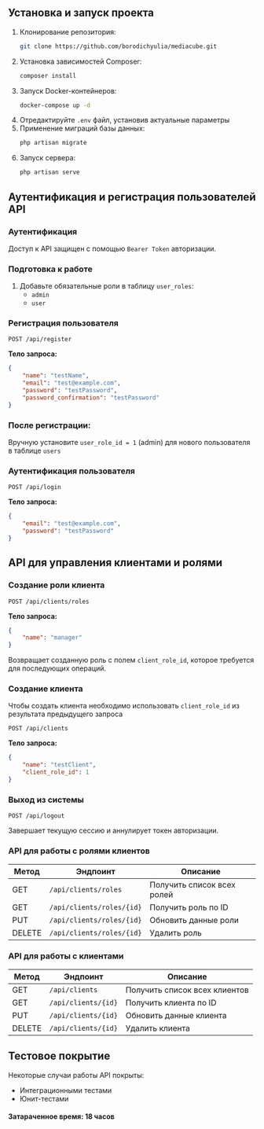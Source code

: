 ## Установка и запуск проекта

1. Клонирование репозитория:
   ```bash
   git clone https://github.com/borodichyulia/mediacube.git
2. Установка зависимостей Composer:
   ```bash
   composer install
3. Запуск Docker-контейнеров:
   ```bash
   docker-compose up -d
4. Отредактируйте `.env` файл, установив актуальные параметры
5. Применение миграций базы данных:
   ```bash
   php artisan migrate
6. Запуск сервера:
   ```bash
   php artisan serve

## Аутентификация и регистрация пользователей API

### Аутентификация
Доступ к API защищен с помощью `Bearer Token` авторизации.

### Подготовка к работе
1. Добавьте обязательные роли в таблицу `user_roles`:
    - `admin`
    - `user`

### Регистрация пользователя
`POST /api/register`

**Тело запроса:**
```json
{
    "name": "testName",
    "email": "test@example.com",
    "password": "testPassword",
    "password_confirmation": "testPassword"
}
```

### После регистрации:
Вручную установите `user_role_id = 1` (admin) для нового пользователя в таблице `users`

### Аутентификация пользователя
`POST /api/login`

**Тело запроса:**
```json
{
    "email": "test@example.com",
    "password": "testPassword"
}
```
## API для управления клиентами и ролями

### Создание роли клиента
`POST /api/clients/roles`

**Тело запроса:**
```json
{
    "name": "manager"
}
```
Возвращает созданную роль с полем `client_role_id`, которое требуется для последующих операций.

### Создание клиента
Чтобы создать клиента необходимо использовать `client_role_id` из результата предыдущего запроса

`POST /api/clients`

**Тело запроса:**
```json
{
    "name": "testClient",
    "client_role_id": 1
}
```

### Выход из системы
`POST /api/logout`

Завершает текущую сессию и аннулирует токен авторизации.


### API для работы с ролями клиентов
| Метод | Эндпоинт                  | Описание                   |
|-------|---------------------------|----------------------------|
| GET   | `/api/clients/roles`      | Получить список всех ролей |
| GET   | `/api/clients/roles/{id}` | Получить роль по ID        |
| PUT   | `/api/clients/roles/{id}` | Обновить данные роли       |
| DELETE| `/api/clients/roles/{id}` | Удалить роль               |

### API для работы с клиентами
| Метод | Эндпоинт               | Описание                          |
|-------|------------------------|-----------------------------------|
| GET   | `/api/clients`         | Получить список всех клиентов     | 
| GET   | `/api/clients/{id}`    | Получить клиента по ID            |
| PUT   | `/api/clients/{id}`    | Обновить данные клиента           |
| DELETE| `/api/clients/{id}`    | Удалить клиента                   |


## Тестовое покрытие
Некоторые случаи работы API покрыты:
- Интеграционными тестами
- Юнит-тестами

#### Затараченное время: 18 часов
